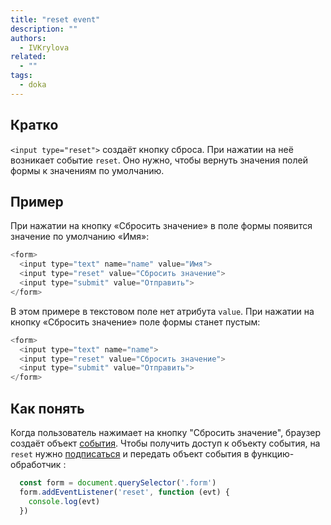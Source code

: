 ```yaml
---
title: "reset event"
description: ""
authors:
  - IVKrylova
related:
  - ""
tags:
  - doka
---
```


## Кратко

`<input type="reset">` создаёт кнопку сброса. При нажатии на неё возникает событие `reset`. Оно нужно, чтобы вернуть значения полей формы к значениям по умолчанию.

## Пример

При нажатии на кнопку «Сбросить значение» в поле формы появится значение по умолчанию «Имя»:

```js
<form>
  <input type="text" name="name" value="Имя">
  <input type="reset" value="Сбросить значение">
  <input type="submit" value="Отправить">
</form>
```

В этом примере в текстовом поле нет атрибута `value`. При нажатии на кнопку «Сбросить значение» поле формы станет пустым:

```js
<form>
  <input type="text" name="name">
  <input type="reset" value="Сбросить значение">
  <input type="submit" value="Отправить">
</form>
```

## Как понять

Когда пользователь нажимает на кнопку "Сбросить значение", браузер создаёт объект [события](https://doka.guide/js/events/). Чтобы получить доступ к объекту события, на `reset` нужно [подписаться](https://doka.guide/js/element-addeventlistener/) и передать объект события в функцию-обработчик :

```js
  const form = document.querySelector('.form')
  form.addEventListener('reset', function (evt) {
    console.log(evt)
  })
```

